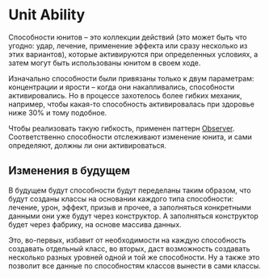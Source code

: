 
# Unit Ability

Способности юнитов – это коллекции действий (это может быть что угодно: удар, лечение, применение эффекта или сразу 
несколько из этих вариантов), которые активируются при определенных условиях, а затем могут быть использованы юнитом в 
своем ходе.

Изначально способности были привязаны только к двум параметрам: концентрации и ярости – когда они накапливались, 
способности активировались. Но в процессе захотелось более гибких механик, например, чтобы какая-то способность 
активировалась при здоровье ниже 30% и тому подобное.

Чтобы реализовать такую гибкость, применен паттерн 
[Observer](https://github.com/WalkWeb/PHP-Design-Patterns/tree/master/src/Patterns/Behavioral/Observer). Соответственно
способности отслеживают изменение юнита, и сами определяют, должны ли они активироваться.

## Изменения в будущем

В будущем будут способности будут переделаны таким образом, что будут созданы классы на основании каждого типа 
способности: лечение, урон, эффект, призыв и прочее, а заполняться конкретными данными они уже будут через конструктор.
А заполняться конструктор будет через фабрику, на основе массива данных.

Это, во-первых, избавит от необходимости на каждую способность создавать отдельный класс, во вторых, даст возможность
создавать несколько разных уровней одной и той же способности. Ну а также это позволит все данные по способностям 
классов вынести в сами классы.
